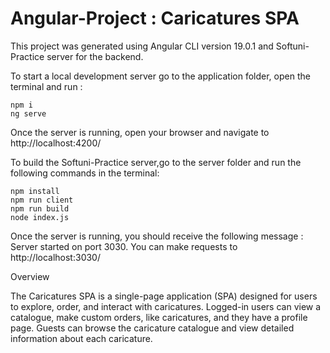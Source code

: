 # Angular-Project : Caricatures SPA

This project was generated using Angular CLI version 19.0.1 and Softuni-Practice server for the backend.

To start a local development server go to the application folder, open the terminal and run :
```
npm i
ng serve
```
 Once the server is running, open your browser and navigate to http://localhost:4200/


To build the Softuni-Practice server,go to the server folder and run the following commands in the terminal:
```
npm install
npm run client
npm run build
node index.js
```

Once the server is running, you should receive the following message :
Server started on port 3030. You can make requests to http://localhost:3030/

Overview

The Caricatures SPA is a single-page application (SPA) designed for users to explore, order, and interact with caricatures. Logged-in users can view a catalogue, make custom orders, like caricatures, and they have a profile page. Guests can browse the caricature catalogue and view detailed information about each caricature.




